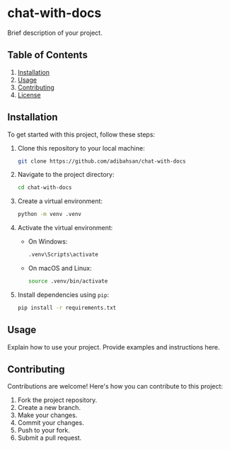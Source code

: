 # chat-with-docs

Brief description of your project.

## Table of Contents

1. [Installation](#installation)
2. [Usage](#usage)
3. [Contributing](#contributing)
4. [License](#license)

## Installation

To get started with this project, follow these steps:

1. Clone this repository to your local machine:

    ```bash
    git clone https://github.com/adibahsan/chat-with-docs
    ```

2. Navigate to the project directory:

    ```bash
    cd chat-with-docs
    ```

3. Create a virtual environment:

    ```bash
    python -m venv .venv
    ```

4. Activate the virtual environment:

    - On Windows:

        ```bash
        .venv\Scripts\activate
        ```

    - On macOS and Linux:

        ```bash
        source .venv/bin/activate
        ```

5. Install dependencies using `pip`:

    ```bash
    pip install -r requirements.txt
    ```

## Usage

Explain how to use your project. Provide examples and instructions here.

## Contributing

Contributions are welcome! Here's how you can contribute to this project:

1. Fork the project repository.
2. Create a new branch.
3. Make your changes.
4. Commit your changes.
5. Push to your fork.
6. Submit a pull request.

